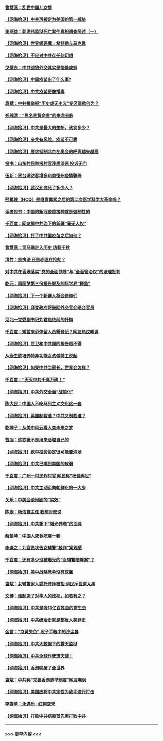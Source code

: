 #### [曾慧燕：乱世中国儿女情](../pages/nsc993/n12887931.md?t=04190202) 
#### [【网海拾贝】中共再被定为美国的第一威胁](../pages/nsc993/n12887580.md?t=04190202) 
#### [谢燕益：郭洪伟监狱死亡案件真相调查简述（一）](../pages/nsc993/n12885648.md?t=04190202) 
#### [【网海拾贝】世界级恶魔：希特勒与马克思](../pages/nsc993/n12884062.md?t=04190202) 
#### [【网海拾贝】不应对中共存任何幻想](../pages/nsc993/n12881460.md?t=04190202) 
#### [戈壁东：中共战狼外交其实是恼羞成怒](../pages/nsc993/n12880392.md?t=04190202) 
#### [【网海拾贝】中国疫苗出了什么事?](../pages/nsc993/n12879124.md?t=04190202) 
#### [【网海拾贝】中共疫苗更像播毒](../pages/nsc993/n12876631.md?t=04190202) 
#### [袁斌：中共推举报“历史虚无主义”专区意欲何为？](../pages/nsc993/n12876530.md?t=04190202) 
#### [郑纯清：“黑名贵黄命贵”的来龙去脉](../pages/nsc993/n12875589.md?t=04190202) 
#### [【网海拾贝】中共是最大的垄断，该罚多少？](../pages/nsc993/n12874006.md?t=04190202) 
#### [【网海拾贝】亲共有风险，疫苗不可靠](../pages/nsc993/n12872224.md?t=04190202) 
#### [【网海拾贝】要求抵制北京冬奥会的呼声越来越高](../pages/nsc993/n12868962.md?t=04190202) 
#### [投书：山东村民举报村官涉黑涉恶 投诉无门](../pages/nsc993/n12869726.md?t=04190202) 
#### [伍新：贺台湾访客增多和美德州疫情骤降](../pages/nsc993/n12865651.md?t=04190202) 
#### [【网海拾贝】武汉到底死了多少人？](../pages/nsc993/n12863707.md?t=04190202) 
#### [羟氯喹（HCQ）是继青霉素之后的第二次医学科学大革命吗？](../pages/nsc993/n12638564.md?t=04190202) 
#### [读者投书：中国的新冠疫苗接种就是强制性的](../pages/nsc993/n12859932.md?t=04190202) 
#### [千百度：网友揭中共治下的新疆“毫无人权”](../pages/nsc993/n12858385.md?t=04190202) 
#### [【网海拾贝】打了中共国疫苗之后如何？](../pages/nsc993/n12857866.md?t=04190202) 
#### [曾慧燕：司马璐走入历史 功载千秋](../pages/nsc993/n12856996.md?t=04190202) 
#### [清竹：是执法 还是赤匪在抢劫？](../pages/nsc993/n12856952.md?t=04190202) 
#### [对中共在香港落实“党的全面领导”与“全面管治权”的法理批判](../pages/nsc993/n12856929.md?t=04190202) 
#### [乾元：闫丽梦第三份报告提及的科学界“鳄鱼”](../pages/nsc993/n12855985.md?t=04190202) 
#### [【网海拾贝】下一个新疆人将会是你们](../pages/nsc993/n12855864.md?t=04190202) 
#### [【网海拾贝】拜登政府将鼓励外交官会晤台官员](../pages/nsc993/n12853615.md?t=04190202) 
#### [河北一党委副书记刘君临终前的忏悔](../pages/nsc993/n12849420.md?t=04190202) 
#### [千百度：短暂来沪停留人员需登记？网友热议嘲讽](../pages/nsc993/n12853497.md?t=04190202) 
#### [【网海拾贝】世卫和中共国的报告信不得](../pages/nsc993/n12850902.md?t=04190202) 
#### [从康生欲培养特异功能女孩做特工说起](../pages/nsc993/n12849289.md?t=04190202) 
#### [【网海拾贝】如果中共当家长，世界会怎样？](../pages/nsc993/n12848436.md?t=04190202) 
#### [千百度：“天灭中共千真万确！”](../pages/nsc993/n12845659.md?t=04190202) 
#### [【网海拾贝】中共外交全面“战狼化”](../pages/nsc993/n12845607.md?t=04190202) 
#### [陈大民：中国人不吃马列主义文化这一套](../pages/nsc993/n12842496.md?t=04190202) 
#### [【网海拾贝】英国制裁谁？中共又制裁谁？](../pages/nsc993/n12840909.md?t=04190202) 
#### [乾坤子：从美中风云看人类未来之梦](../pages/nsc993/n12840590.md?t=04190202) 
#### [苦胆：这铁锹不是用来活埋自己的](../pages/nsc993/n12839512.md?t=04190202) 
#### [【网海拾贝】欧中投资协定很可能要泡汤](../pages/nsc993/n12835122.md?t=04190202) 
#### [【网海拾贝】中共已嗅到美国的软弱](../pages/nsc993/n12832411.md?t=04190202) 
#### [千百度：广州一村民炸村官 网民称“杨佳再世”](../pages/nsc993/n12832380.md?t=04190202) 
#### [【网海拾贝】中共主动迈向朝鲜化的一大步](../pages/nsc993/n12829887.md?t=04190202) 
#### [关乐：中美会谈闹剧的“实效”](../pages/nsc993/n12826698.md?t=04190202) 
#### [陈康：杨洁篪主任  我想对您说](../pages/nsc993/n12826609.md?t=04190202) 
#### [【网海拾贝】中共撕下“韬光养晦”的面具](../pages/nsc993/n12826459.md?t=04190202) 
#### [蔡慎坤：中国人究竟吃哪一套](../pages/nsc993/n12826010.md?t=04190202) 
#### [李退之：九官员状告女辅警“敲诈”案观感](../pages/nsc993/n12823984.md?t=04190202) 
#### [千百度：还有多少没被曝光的“女辅警陪睡案”？](../pages/nsc993/n12822136.md?t=04190202) 
#### [【网海拾贝】美中战略竞争没有双赢](../pages/nsc993/n12822105.md?t=04190202) 
#### [袁斌：女辅警家人委托律师被拒 网民斥世道太黑](../pages/nsc993/n12822004.md?t=04190202) 
#### [文博：谁制造了对华人的歧视，如若有之？](../pages/nsc993/n12821635.md?t=04190202) 
#### [【网海拾贝】中共是吸13亿百姓血的寄生虫](../pages/nsc993/n12819191.md?t=04190202) 
#### [【网海拾贝】中共统治史就是部反人类罪史](../pages/nsc993/n12816738.md?t=04190202) 
#### [金言：“京黄失色” 段子手眼中的沙尘暴](../pages/nsc993/n12815700.md?t=04190202) 
#### [【网海拾贝】中共大数据下的露天监狱](../pages/nsc993/n12811075.md?t=04190202) 
#### [【网海拾贝】中共全球作孽遭天谴！](../pages/nsc993/n12810258.md?t=04190202) 
#### [【网海拾贝】香港唤醒了全世界](../pages/nsc993/n12809100.md?t=04190202) 
#### [袁斌：中共称“完善香港选举制度”网友嘲讽](../pages/nsc993/n12808994.md?t=04190202) 
#### [【网海拾贝】美国应将中共定性为敌手进行打击](../pages/nsc993/n12806870.md?t=04190202) 
#### [李春草：永遇乐 · 红朝空壳](../pages/nsc993/n12805365.md?t=04190202) 
#### [【网海拾贝】打败中共病毒首先需打败中共](../pages/nsc993/n12803930.md?t=04190202) 

----
#### [ >>> 更早内容 <<< ](../indexes/nsc993-earlier.md)
